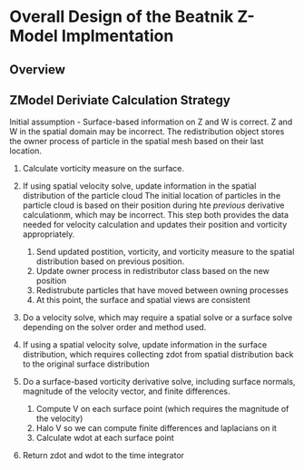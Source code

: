 # Overall Design of the Beatnik Z-Model Implmentation

## Overview



## ZModel Deriviate Calculation Strategy

Initial assumption - Surface-based information on Z and W is correct. Z and W in the spatial 
domain may be incorrect. The redistribution object stores the owner process of particle in the 
spatial mesh based on their last location. 

1. Calculate vorticity measure on the surface.

1. If using spatial velocity solve, update information in the spatial distribution of the particle cloud
   The initial location of particles in the particle cloud is based on their position during hte *previous*
   derivative calculationm, which may be incorrect. This step both provides the data needed for velocity
   calculation and updates their position and vorticity appropriately.
   1. Send updated postition, vorticity, and vorticity measure to the spatial distribution based on 
     previous position.
   1. Update owner process in redistributor class based on the new position
   1. Redistrubute particles that have moved between owning processes
   1. At this point, the surface and spatial views are consistent

1. Do a velocity solve, which may require a spatial solve or a surface solve depending on the
   solver order and method used.

1. If using a spatial velocity solve, update information in the surface distribution, which 
   requires collecting zdot from spatial distribution back to the original surface distribution

1. Do a surface-based vorticity derivative solve, including surface normals, magnitude of the
   velocity vector, and finite differences.
   1. Compute V on each surface point (which requires the magnitude of the velocity)
   1. Halo V so we can compute finite differences and laplacians on it
   1. Calculate wdot at each surface point
 
1. Return zdot and wdot to the time integrator
